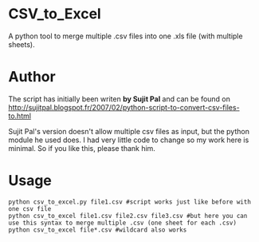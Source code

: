 # CSV_to_Excel
A python tool to merge multiple .csv files into one .xls file (with multiple sheets).

# Author
The script has initially been writen **by Sujit Pal** and can be found on http://sujitpal.blogspot.fr/2007/02/python-script-to-convert-csv-files-to.html

Sujit Pal's version doesn't allow multiple csv files as input, but the python module he used does. I had very little code to change so my work here is minimal. So if you like this, please thank him.

# Usage

```shell
python csv_to_excel.py file1.csv #script works just like before with one csv file
python csv_to_excel file1.csv file2.csv file3.csv #but here you can use this syntax to merge multiple .csv (one sheet for each .csv)
python csv_to_excel file*.csv #wildcard also works
```
